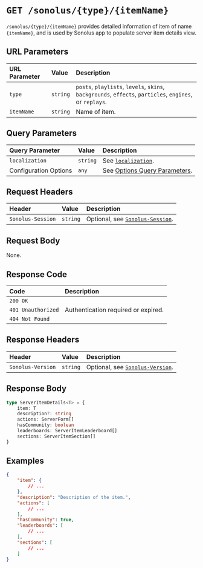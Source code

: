 # `GET /sonolus/{type}/{itemName}`

`/sonolus/{type}/{itemName}` provides detailed information of item of name `{itemName}`, and is used by Sonolus app to populate server item details view.

## URL Parameters

| URL Parameter | Value    | Description                                                                                              |
| :------------ | :------- | :------------------------------------------------------------------------------------------------------- |
| `type`        | `string` | `posts`, `playlists`, `levels`, `skins`, `backgrounds`, `effects`, `particles`, `engines`, or `replays`. |
| `itemName`    | `string` | Name of item.                                                                                            |

## Query Parameters

| Query Parameter       | Value    | Description                                                                   |
| :-------------------- | :------- | :---------------------------------------------------------------------------- |
| `localization`        | `string` | See [`localization`](../query-parameters/localization).                       |
| Configuration Options | `any`    | See [Options Query Parameters](../query-parameters/options-query-parameters). |

## Request Headers

| Header            | Value    | Description                                                    |
| :---------------- | :------- | :------------------------------------------------------------- |
| `Sonolus-Session` | `string` | Optional, see [`Sonolus-Session`](../headers/sonolus-session). |

## Request Body

None.

## Response Code

| Code               | Description                         |
| :----------------- | :---------------------------------- |
| `200 OK`           |                                     |
| `401 Unauthorized` | Authentication required or expired. |
| `404 Not Found`    |                                     |

## Response Headers

| Header            | Value    | Description                                                    |
| :---------------- | :------- | :------------------------------------------------------------- |
| `Sonolus-Version` | `string` | Optional, see [`Sonolus-Version`](../headers/sonolus-version). |

## Response Body

```ts
type ServerItemDetails<T> = {
    item: T
    description?: string
    actions: ServerForm[]
    hasCommunity: boolean
    leaderboards: ServerItemLeaderboard[]
    sections: ServerItemSection[]
}
```

## Examples

```json
{
    "item": {
        // ...
    },
    "description": "Description of the item.",
    "actions": [
        // ...
    ],
    "hasCommunity": true,
    "leaderboards": [
        // ...
    ],
    "sections": [
        // ...
    ]
}
```
